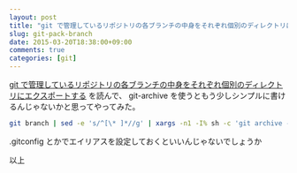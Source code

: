 ```yaml
---
layout: post
title: "git で管理しているリポジトリの各ブランチの中身をそれぞれ個別のディレクトリにエクスポートする(git-archive版)"
slug: git-pack-branch
date: 2015-03-20T18:38:00+09:00
comments: true
categories: [git]
---
```


[git で管理しているリポジトリの各ブランチの中身をそれぞれ個別のディレクトリにエクスポートする](http://moznion.hatenadiary.com/entry/2015/03/20/175035) を読んで、
git-archive を使うともう少しシンプルに書けるんじゃないかと思ってやってみた。

``` bash
git branch | sed -e 's/^[\* ]*//g' | xargs -n1 -I% sh -c 'git archive --prefix=%/ % | tar x'
```

.gitconfig とかでエイリアスを設定しておくといいんじゃないでしょうか

以上
